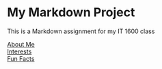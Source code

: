 # My Markdown Project
This is a Markdown assignment for my IT 1600 class

[About Me](about_me.md)  
[Interests](interests.md)  
[Fun Facts](fun_facts.md)  
